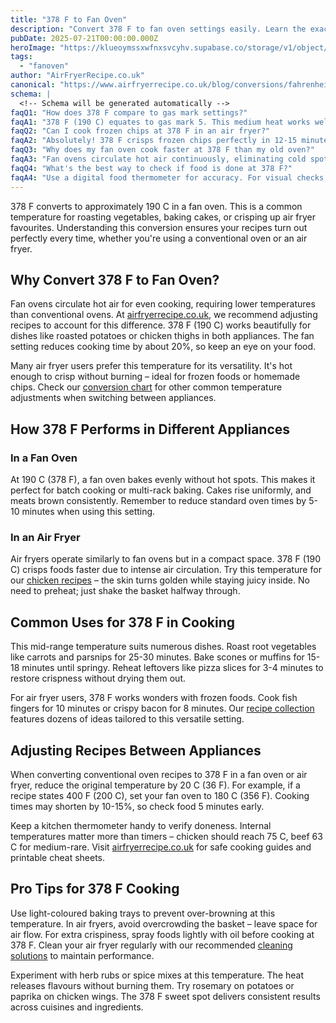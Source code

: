 ```yaml
---
title: "378 F to Fan Oven"
description: "Convert 378 F to fan oven settings easily. Learn the exact temperature and how it affects air fryer cooking for perfect results every time."
pubDate: 2025-07-21T00:00:00.000Z
heroImage: "https://klueoymssxwfnxsvcyhv.supabase.co/storage/v1/object/public/Shmucket/378-f-to-fan-oven.png"
tags:
  - "fanoven"
author: "AirFryerRecipe.co.uk"
canonical: "https://www.airfryerrecipe.co.uk/blog/conversions/fahrenheit-to-fan-oven/378-f-to-fan-oven"
schema: |
  <!-- Schema will be generated automatically -->
faqQ1: "How does 378 F compare to gas mark settings?"
faqA1: "378 F (190 C) equates to gas mark 5. This medium heat works well for most baking and roasting in both fan ovens and air fryers. Adjust cooking times slightly as gas ovens may heat differently."
faqQ2: "Can I cook frozen chips at 378 F in an air fryer?"
faqA2: "Absolutely! 378 F crisps frozen chips perfectly in 12-15 minutes. Shake the basket halfway through for even cooking. No need to defrost – the hot air circulation handles it beautifully."
faqQ3: "Why does my fan oven cook faster at 378 F than my old oven?"
faqA3: "Fan ovens circulate hot air continuously, eliminating cold spots. This efficient heat distribution speeds up cooking by 15-20% compared to conventional ovens at the same temperature setting."
faqQ4: "What's the best way to check if food is done at 378 F?"
faqA4: "Use a digital food thermometer for accuracy. For visual checks, look for golden browning and juices running clear in meats. Cakes should spring back when lightly pressed in the centre."
---
```

<p>378 F converts to approximately 190 C in a fan oven. This is a common temperature for roasting vegetables, baking cakes, or crisping up air fryer favourites. Understanding this conversion ensures your recipes turn out perfectly every time, whether you're using a conventional oven or an air fryer.</p>

<h2>Why Convert 378 F to Fan Oven?</h2>
<p>Fan ovens circulate hot air for even cooking, requiring lower temperatures than conventional ovens. At <a href=https://www.airfryerrecipe.co.uk>airfryerrecipe.co.uk</a>, we recommend adjusting recipes to account for this difference. 378 F (190 C) works beautifully for dishes like roasted potatoes or chicken thighs in both appliances. The fan setting reduces cooking time by about 20%, so keep an eye on your food.</p>
<p>Many air fryer users prefer this temperature for its versatility. It's hot enough to crisp without burning – ideal for frozen foods or homemade chips. Check our <a href=https://www.airfryerrecipe.co.uk/air-fryer-conversion-chart>conversion chart</a> for other common temperature adjustments when switching between appliances.</p>

<h2>How 378 F Performs in Different Appliances</h2>
<h3>In a Fan Oven</h3>
<p>At 190 C (378 F), a fan oven bakes evenly without hot spots. This makes it perfect for batch cooking or multi-rack baking. Cakes rise uniformly, and meats brown consistently. Remember to reduce standard oven times by 5-10 minutes when using this setting.</p>

<h3>In an Air Fryer</h3>
<p>Air fryers operate similarly to fan ovens but in a compact space. 378 F (190 C) crisps foods faster due to intense air circulation. Try this temperature for our <a href=https://www.airfryerrecipe.co.uk/recipe-category/chicken>chicken recipes</a> – the skin turns golden while staying juicy inside. No need to preheat; just shake the basket halfway through.</p>

<h2>Common Uses for 378 F in Cooking</h2>
<p>This mid-range temperature suits numerous dishes. Roast root vegetables like carrots and parsnips for 25-30 minutes. Bake scones or muffins for 15-18 minutes until springy. Reheat leftovers like pizza slices for 3-4 minutes to restore crispness without drying them out.</p>
<p>For air fryer users, 378 F works wonders with frozen foods. Cook fish fingers for 10 minutes or crispy bacon for 8 minutes. Our <a href=https://www.airfryerrecipe.co.uk/recipes>recipe collection</a> features dozens of ideas tailored to this versatile setting.</p>

<h2>Adjusting Recipes Between Appliances</h2>
<p>When converting conventional oven recipes to 378 F in a fan oven or air fryer, reduce the original temperature by 20 C (36 F). For example, if a recipe states 400 F (200 C), set your fan oven to 180 C (356 F). Cooking times may shorten by 10-15%, so check food 5 minutes early.</p>
<p>Keep a kitchen thermometer handy to verify doneness. Internal temperatures matter more than timers – chicken should reach 75 C, beef 63 C for medium-rare. Visit <a href=https://www.airfryerrecipe.co.uk>airfryerrecipe.co.uk</a> for safe cooking guides and printable cheat sheets.</p>

<h2>Pro Tips for 378 F Cooking</h2>
<p>Use light-coloured baking trays to prevent over-browning at this temperature. In air fryers, avoid overcrowding the basket – leave space for air flow. For extra crispiness, spray foods lightly with oil before cooking at 378 F. Clean your air fryer regularly with our recommended <a href=https://www.airfryerrecipe.co.uk/air-fryer-cleaner>cleaning solutions</a> to maintain performance.</p>
<p>Experiment with herb rubs or spice mixes at this temperature. The heat releases flavours without burning them. Try rosemary on potatoes or paprika on chicken wings. The 378 F sweet spot delivers consistent results across cuisines and ingredients.</p>
